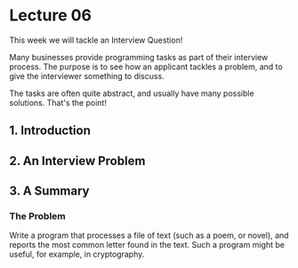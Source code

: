 # Lecture 06

This week we will tackle an Interview Question!

Many businesses provide programming tasks as part of their interview process. The purpose is to see how an applicant tackles a problem, and to give the interviewer something to discuss.

The tasks are often quite abstract, and usually have many possible solutions. That's the point!

## 1. Introduction
## 2. An Interview Problem
## 3. A Summary

### The Problem

Write a program that processes a file of text (such as a poem, or novel), and reports the most common letter found in the text. Such a program might be useful, for example, in cryptography. 
